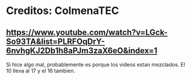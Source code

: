 
# Creditos: ColmenaTEC
## https://www.youtube.com/watch?v=LGck-So93TA&list=PLRFOqDrY-6nvhgKJ2Db1h8aPJm3zaX6eO&index=1
Si hice algo mal, probablemente es porque los videos estan mezclados. El 10 lleva al 17 y el 16 tambien.
